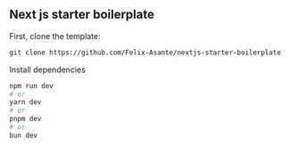 

## Next js starter boilerplate

First, clone the template:

```bash
git clone https://github.com/Felix-Asante/nextjs-starter-boilerplate
```
Install dependencies
```bash
npm run dev
# or
yarn dev
# or
pnpm dev
# or
bun dev
```

